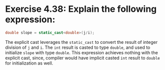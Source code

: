 # Exercise 4.38: Explain the following expression:

```cpp
double slope = static_cast<double>(j/i);
```

The explicit cast leverages the `static_cast` to convert the result of integer division of `j` and `i`. The `int` result is casted to type `double`, and used to initialize `slope` with type `double`. This expression achieves nothing with the explicit cast, since, compiler would have implicit casted `int` result to `double` for initialization as well.